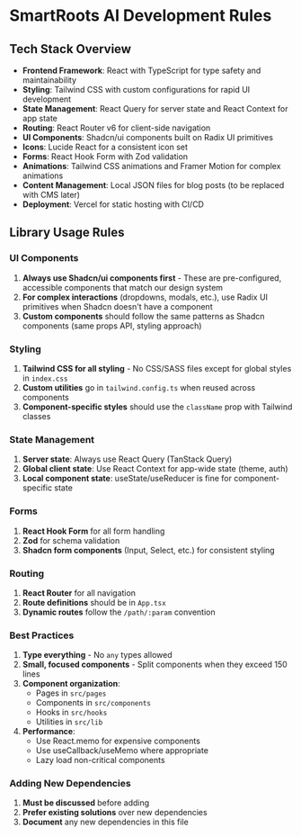 # SmartRoots AI Development Rules

## Tech Stack Overview

- **Frontend Framework**: React with TypeScript for type safety and maintainability
- **Styling**: Tailwind CSS with custom configurations for rapid UI development
- **State Management**: React Query for server state and React Context for app state
- **Routing**: React Router v6 for client-side navigation
- **UI Components**: Shadcn/ui components built on Radix UI primitives
- **Icons**: Lucide React for a consistent icon set
- **Forms**: React Hook Form with Zod validation
- **Animations**: Tailwind CSS animations and Framer Motion for complex animations
- **Content Management**: Local JSON files for blog posts (to be replaced with CMS later)
- **Deployment**: Vercel for static hosting with CI/CD

## Library Usage Rules

### UI Components
1. **Always use Shadcn/ui components first** - These are pre-configured, accessible components that match our design system
2. **For complex interactions** (dropdowns, modals, etc.), use Radix UI primitives when Shadcn doesn't have a component
3. **Custom components** should follow the same patterns as Shadcn components (same props API, styling approach)

### Styling
1. **Tailwind CSS for all styling** - No CSS/SASS files except for global styles in `index.css`
2. **Custom utilities** go in `tailwind.config.ts` when reused across components
3. **Component-specific styles** should use the `className` prop with Tailwind classes

### State Management
1. **Server state**: Always use React Query (TanStack Query)
2. **Global client state**: Use React Context for app-wide state (theme, auth)
3. **Local component state**: useState/useReducer is fine for component-specific state

### Forms
1. **React Hook Form** for all form handling
2. **Zod** for schema validation
3. **Shadcn form components** (Input, Select, etc.) for consistent styling

### Routing
1. **React Router** for all navigation
2. **Route definitions** should be in `App.tsx`
3. **Dynamic routes** follow the `/path/:param` convention

### Best Practices
1. **Type everything** - No `any` types allowed
2. **Small, focused components** - Split components when they exceed 150 lines
3. **Component organization**:
   - Pages in `src/pages`
   - Components in `src/components`
   - Hooks in `src/hooks`
   - Utilities in `src/lib`
4. **Performance**:
   - Use React.memo for expensive components
   - Use useCallback/useMemo where appropriate
   - Lazy load non-critical components

### Adding New Dependencies
1. **Must be discussed** before adding
2. **Prefer existing solutions** over new dependencies
3. **Document** any new dependencies in this file